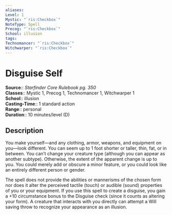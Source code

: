 ```yaml
---
aliases: 
Level: 1
Mystic: "`ris:Checkbox`"
NoteType: Spell
Precog: "`ris:Checkbox`"
School: illusion 
tags: 
Technomancer: "`ris:Checkbox`"
Witchwarper: "`ris:Checkbox`"
---
```


# Disguise Self

**Source**:: _Starfinder Core Rulebook pg. 350_  
**Classes**:: Mystic 1, Precog 1, Technomancer 1, Witchwarper 1  
**School**:: illusion  
**Casting-Time**:: 1 standard action  
**Range**:: personal  
**Duration**:: 10 minutes/level (D)  

## Description

You make yourself—and any clothing, armor, weapons, and equipment on you—look different. You can seem up to 1 foot shorter or taller, thin, fat, or in between. You can’t change your creature type (although you can appear as another subtype). Otherwise, the extent of the apparent change is up to you. You could merely add or obscure a minor feature, or you could look like an entirely different person or gender.

The spell does not provide the abilities or mannerisms of the chosen form nor does it alter the perceived tactile (touch) or audible (sound) properties of you or your equipment. If you use this spell to create a disguise, you gain a +10 circumstance bonus to the Disguise check (since it counts as altering your form). A creature that interacts with you directly can attempt a Will saving throw to recognize your appearance as an illusion.
